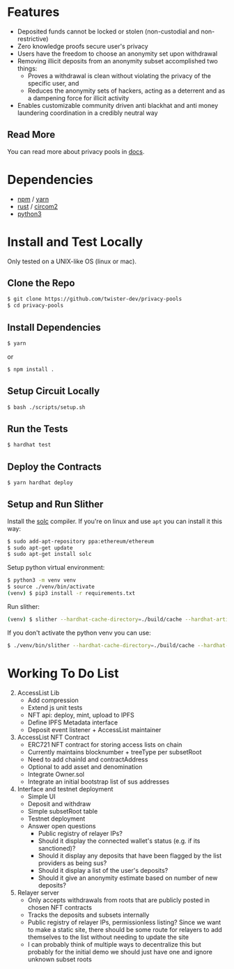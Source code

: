 # Features

-   Deposited funds cannot be locked or stolen (non-custodial and non-restrictive)
-   Zero knowledge proofs secure user's privacy
-   Users have the freedom to choose an anonymity set upon withdrawal
-   Removing illicit deposits from an anonymity subset accomplished two things:
    -   Proves a withdrawal is clean without violating the privacy of the specific user, and
    -   Reduces the anonymity sets of hackers, acting as a deterrent and as a dampening force for illicit activity
-   Enables customizable community driven anti blackhat and anti money laundering coordination in a credibly neutral way

## Read More
You can read more about privacy pools in [docs](./docs).

# Dependencies

-   [npm](https://www.npmjs.com/) / [yarn](https://yarnpkg.com/)
-   [rust](https://www.rust-lang.org/tools/install) / [circom2](https://docs.circom.io/getting-started/installation/)
-   [python3](https://www.python.org/downloads/)

# Install and Test Locally
Only tested on a UNIX-like OS (linux or mac).

## Clone the Repo
```sh
$ git clone https://github.com/twister-dev/privacy-pools
$ cd privacy-pools
```

## Install Dependencies
```sh
$ yarn
```

or

```sh
$ npm install .
```

## Setup Circuit Locally
```sh
$ bash ./scripts/setup.sh
```

## Run the Tests
```sh
$ hardhat test
```

## Deploy the Contracts
```sh
$ yarn hardhat deploy
```

## Setup and Run Slither
Install the [solc](https://github.com/ethereum/solidity#build-and-install) compiler. If you're on linux and use `apt` you can install it this way:
```sh
$ sudo add-apt-repository ppa:ethereum/ethereum
$ sudo apt-get update
$ sudo apt-get install solc
```


Setup python virtual environment:
```sh
$ python3 -m venv venv
$ source ./venv/bin/activate
(venv) $ pip3 install -r requirements.txt
```
Run slither:
```sh
(venv) $ slither --hardhat-cache-directory=./build/cache --hardhat-artifacts-directory=./build/artifacts .
```

If you don't activate the python venv you can use:
```sh
$ ./venv/bin/slither --hardhat-cache-directory=./build/cache --hardhat-artifacts-directory=./build/artifacts .
```

# Working To Do List
2. AccessList Lib
    - Add compression
    - Extend js unit tests
    - NFT api: deploy, mint, upload to IPFS
    - Define IPFS Metadata interface
    - Deposit event listener + AccessList maintainer
3. AccessList NFT Contract
    - ERC721 NFT contract for storing access lists on chain
    - Currently maintains blocknumber + treeType per subsetRoot
    - Need to add chainId and contractAddress
    - Optional to add asset and denomination
    - Integrate Owner.sol
    - Integrate an initial bootstrap list of sus addresses
4. Interface and testnet deployment
    - Simple UI
    - Deposit and withdraw
    - Simple subsetRoot table
    - Testnet deployment
    - Answer open questions
        - Public registry of relayer IPs?
        - Should it display the connected wallet's status (e.g. if its sanctioned)?
        - Should it display any deposits that have been flagged by the list providers as being sus?
        - Should it display a list of the user's deposits?
        - Should it give an anonymity estimate based on number of new deposits?
5. Relayer server
    - Only accepts withdrawals from roots that are publicly posted in chosen NFT contracts
    - Tracks the deposits and subsets internally
    - Public registry of relayer IPs, permissionless listing? Since we want to make a static site, there should be some route for relayers to add themselves to the list without needing to update the site
    - I can probably think of multiple ways to decentralize this but probably for the initial demo we should just have one and ignore unknown subset roots